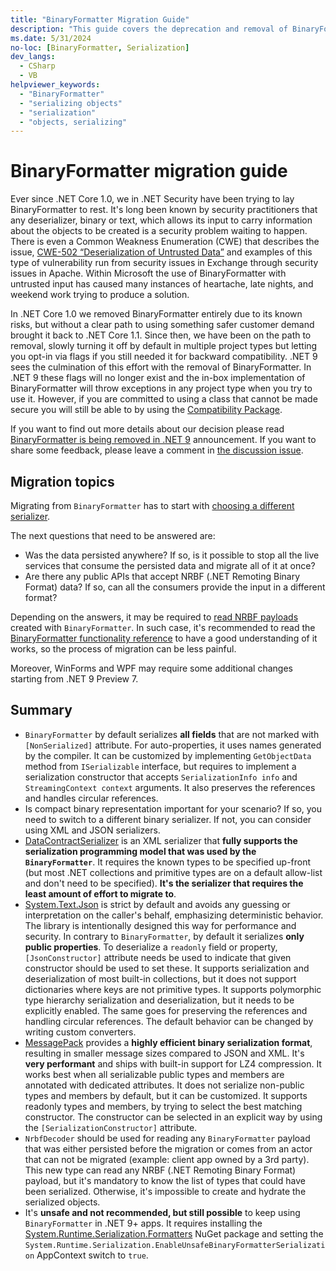 ```yaml
---
title: "BinaryFormatter Migration Guide"
description: "This guide covers the deprecation and removal of BinaryFormatter from .NET and recommends migration paths."
ms.date: 5/31/2024
no-loc: [BinaryFormatter, Serialization]
dev_langs:
  - CSharp
  - VB
helpviewer_keywords:
  - "BinaryFormatter"
  - "serializing objects"
  - "serialization"
  - "objects, serializing"
---
```


# BinaryFormatter migration guide

Ever since .NET Core 1.0, we in .NET Security have been trying to lay BinaryFormatter to rest. It's long been known by security practitioners that any deserializer, binary or text, which allows its input to carry information about the objects to be created is a security problem waiting to happen. There is even a Common Weakness Enumeration (CWE) that describes the issue, [CWE-502 “Deserialization of Untrusted Data”](https://cwe.mitre.org/data/definitions/502.html) and examples of this type of vulnerability run from security issues in Exchange through security issues in Apache. Within Microsoft the use of BinaryFormatter with untrusted input has caused many instances of heartache, late nights, and weekend work trying to produce a solution.

In .NET Core 1.0 we removed BinaryFormatter entirely due to its known risks, but without a clear path to using something safer customer demand brought it back to .NET Core 1.1. Since then, we have been on the path to removal, slowly turning it off by default in multiple project types but letting you opt-in via flags if you still needed it for backward compatibility. .NET 9 sees the culmination of this effort with the removal of BinaryFormatter. In .NET 9 these flags will no longer exist and the in-box implementation of BinaryFormatter will throw exceptions in any project type when you try to use it. However, if you are committed to using a class that cannot be made secure you will still be able to by using the [Compatibility Package](./compatibility-package.md).

If you want to find out more details about our decision please read [BinaryFormatter is being removed in .NET 9](https://github.com/dotnet/announcements/issues/293) announcement. If you want to share some feedback, please leave a comment in [the discussion issue](https://github.com/dotnet/runtime/issues/98245).

## Migration topics

Migrating from `BinaryFormatter` has to start with [choosing a different serializer](./choosing-a-serializer.md).

The next questions that need to be answered are:

- Was the data persisted anywhere? If so, is it possible to stop all the live services that consume the persisted data and migrate all of it at once?
- Are there any public APIs that accept NRBF (.NET Remoting Binary Format) data? If so, can all the consumers provide the input in a different format?

Depending on the answers, it may be required to [read NRBF payloads](./reading-nrbf-payloads.md) created with `BinaryFormatter`. In such case, it's recommended to read the [BinaryFormatter functionality reference](./functionality-reference.md) to have a good understanding of it works, so the process of migration can be less painful.

Moreover, WinForms and WPF may require some additional changes starting from .NET 9 Preview 7.

## Summary

* `BinaryFormatter` by default serializes **all fields** that are not marked with `[NonSerialized]` attribute. For auto-properties, it uses names generated by the compiler. It can be customized by implementing  `GetObjectData` method from `ISerializable` interface, but requires to implement a serialization constructor that accepts `SerializationInfo info` and `StreamingContext context` arguments. It also preserves the references and handles circular references.
* Is compact binary representation important for your scenario? If so, you need to switch to a different binary serializer. If not, you can consider using XML and JSON serializers.
* [DataContractSerializer](../../../fundamentals/runtime-libraries/system-runtime-serialization-datacontractserializer.md) is an XML serializer that **fully supports the serialization programming model that was used by the `BinaryFormatter`**. It requires the known types to be specified up-front (but most .NET collections and primitive types are on a default allow-list and don't need to be specified). **It's the serializer that requires the least amount of effort to migrate to**.
* [System.Text.Json](./../system-text-json/overview.md) is strict by default and avoids any guessing or interpretation on the caller's behalf, emphasizing deterministic behavior. The library is intentionally designed this way for performance and security. In contrary to `BinaryFormatter`, by default it serializes **only public properties**. To deserialize a `readonly` field or property, `[JsonConstructor]` attribute needs be used to indicate that given constructor should be used to set these. It supports serialization and deserialization of most built-in collections, but it does not support dictionaries where keys are not primitive types. It supports polymorphic type hierarchy serialization and deserialization, but it needs to be explicitly enabled. The same goes for preserving the references and handling circular references. The default behavior can be changed by writing custom converters.
* [MessagePack](https://github.com/MessagePack-CSharp/MessagePack-CSharp) provides a **highly efficient binary serialization format**, resulting in smaller message sizes compared to JSON and XML. It's **very performant** and ships with built-in support for LZ4 compression. It works best when all serializable public types and members are annotated with dedicated attributes. It does not serialize non-public types and members by default, but it can be customized. It supports readonly types and members, by trying to select the best matching constructor. The constructor can be selected in an explicit way by using the `[SerializationConstructor]` attribute.
* `NrbfDecoder` should be used for reading any `BinaryFormatter` payload that was either persisted before the migration or comes from an actor that can not be migrated (example: client app owned by a 3rd party). This new type can read any NRBF (.NET Remoting Binary Format) payload, but it's mandatory to know the list of types that could have been serialized. Otherwise, it's impossible to create and hydrate the serialized objects.
* It's **unsafe and not recommended, but still possible** to keep using `BinaryFormatter` in .NET 9+ apps. It requires installing the [System.Runtime.Serialization.Formatters](https://www.nuget.org/packages/System.Runtime.Serialization.Formatters) NuGet package and setting the `System.Runtime.Serialization.EnableUnsafeBinaryFormatterSerialization` AppContext switch to `true`.
